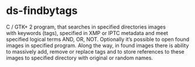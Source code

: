 # ds-findbytags
C / GTK+ 2 program, that searches in specified directories images with keywords (tags), specified in XMP or IPTC metadata and meet specified logical terms AND, OR, NOT. Optionally it’s possible to open found images in specified program. Along the way, in found images there is ability to massively add, remove or replace tags and to store references to these images to specified directory with original or random names.
